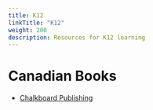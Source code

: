 ```yaml
---
title: K12
linkTitle: "K12"
weight: 200
description: Resources for K12 learning
---
```


# Canadian Books

* [Chalkboard Publishing](https://chalkboardpublishing.com)